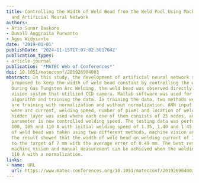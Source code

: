 ```yaml
---
title: Controlling the Width of Weld Bead from the Weld Pool Using Machine Vision
  and Artificial Neural Network
authors:
- Ario Sunar Baskoro
- Duvall Anggraita Purwanto
- Agus Widyianto
date: '2019-01-01'
publishDate: '2024-11-15T17:07:02.501704Z'
publication_types:
- article-journal
publication: '*MATEC Web of Conferences*'
doi: 10.1051/matecconf/201926904003
abstract: In this study, the development of artificial neural network systems was
  proposed to keep the width of weld bead constant by controlling the welding speed.
  During Gas Tungsten Arc Welding, the weld bead was observed directly using machine
  vision system that utilized CCD camera. Matlab software was used for image processing
  algorithm and training the data. In training the data, two methods were used which
  are training with normalization and without normalization. ANN input parameters
  were arc current, welding speed, number of pixel and location of weld bead. Double
  hidden layer was used where each one of them consists of 25 nodes, and the output
  parameter is new controlled welding speed. The testing data was performed using
  100, 105 and 110 A with initial welding speed of 1.35, 1.40 and 1.45 mm/s. The measurement
  of weld bead was taken using two different methods, machine vision and manual measurement.
  The result showed that the width of weld bead on welding current of 105 A is close
  to the target of 7 mm with the average error of 0.49 mm. The best result for the
  machine vision and manual measurement can be achieved when the welding current is
  110 A with a normalization.
links:
- name: URL
  url: https://www.matec-conferences.org/10.1051/matecconf/201926904003
---
```

